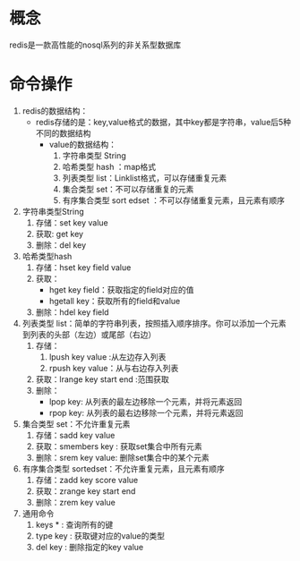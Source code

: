 # 概念

redis是一款高性能的nosql系列的非关系型数据库

# 命令操作

1. redis的数据结构：
   * redis存储的是：key,value格式的数据，其中key都是字符串，value后5种不同的数据结构
     * value的数据结构：
       1. 字符串类型 String
       2. 哈希类型 hash ：map格式
       3. 列表类型 list：Linklist格式，可以存储重复元素
       4. 集合类型 set：不可以存储重复的元素
       5. 有序集合类型 sort edset ：不可以存储重复元素，且元素有顺序 
2. 字符串类型String
   1. 存储：set key value
   2. 获取: get key
   3. 删除：del key
3. 哈希类型hash
   1. 存储：hset key field value
   2. 获取：
      * hget key field：获取指定的field对应的值
      * hgetall key：获取所有的field和value
   3. 删除：hdel key field 
4. 列表类型 list：简单的字符串列表，按照插入顺序排序。你可以添加一个元素到列表的头部（左边）或尾部（右边）
   1. 存储：
      1. lpush key value :从左边存入列表
      2. rpush key value：从与右边存入列表
   2. 获取：lrange key start end :范围获取
   3. 删除：
      * lpop key: 从列表的最左边移除一个元素，并将元素返回
      * rpop key: 从列表的最右边移除一个元素，并将元素返回  
5. 集合类型 set：不允许重复元素
   1. 存储：sadd key value
   2. 获取：smembers key : 获取set集合中所有元素
   3. 删除：srem key value: 删除set集合中的某个元素
6. 有序集合类型 sortedset：不允许重复元素，且元素有顺序
   1. 存储：zadd key score value
   2. 获取：zrange key start end 
   3. 删除：zrem key value
7. 通用命令
   1. keys * : 查询所有的键
   2. type key : 获取键对应的value的类型
   3. del key : 删除指定的key value